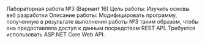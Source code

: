  Лабораторная работа №3 (Вариант 16) 
 Цель работы:
 Изучить основы веб разработки 
 Описание работы:
 Модифицировать программу, полученную в результате выполнения работы №3 таким образом, чтобы она предоставляла доступ к данным посредством REST API. Требуется использовать ASP.NET Core Web API.
